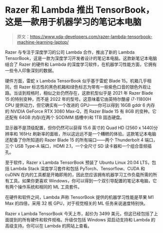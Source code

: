 # Razer 和 Lambda 推出 TensorBook，这是一款用于机器学习的笔记本电脑

> 原文：<https://www.xda-developers.com/razer-lambda-tensorbook-machine-learning-laptop/>

Razer 与专注于深度学习的公司 Lambda 合作，推出了新的 Lambda TensorBook，这是一款为深度学习开发者设计的笔记本电脑。这款新笔记本电脑结合了 Razer 的硬件和 Lambda 的深度学习软件，在机器学习性能方面，它拥有一些令人印象深刻的数据。

硬件方面，雷蛇 x Lambda TensorBook 似乎基于雷蛇 Blade 15。机箱几乎相同，但 Razer 标志性的黑色机箱和绿色标志为带有一些紫色口音的银色外观让路。当谈到规格时，相似之处仍然存在，这款机型似乎是 2021 年 Razer Blade 15 的特别变种，而不是 2022 年的型号。这意味着它由英特尔酷睿 i7-11800H CPU 提供动力，但它确实有一个改进的 GPU——你可以得到 16GB gddr 6 内存的 NVIDIA GeForce RTX 3080 Max-Q，而 Razer Blade 15 有 8GB 的变种。它还配有 64GB 内存(在两个 SODIMM 插槽中)和 1TB 固态硬盘。

显示器不是顶级配置，但你仍然可以获得 15.6 英寸的 Quad HD (2560 x 1440)分辨率和 165Hz 刷新率的面板，所以这远远不是一个糟糕的体验。这款笔记本电脑还配备了你所知道的 Razer Blade 15 的所有端口——两个 Thunderbolt 4 端口，三个 USB Type-A 端口，HDMI 2.1，一个全尺寸 SD 读卡器和一个组合音频插孔。

至于软件，Razer x Lambda TensorBook 预装了 Ubuntu Linux 20.04 LTS，包括 Lambda Stack 深度学习套件和包括 PyTorch、Tensorflow、CUDA 和 cuDNN 在内的工具都是开箱即用的，因此您应该拥有机器学习工作负载所需的所有工具。如果你更喜欢 Windows，你可以得到一个双引导配置的笔记本电脑，它有两个操作系统和相同的 ML 工具套件。

在硬件和软件之间，Lambda 声称 TensorBook 提供的机器学习性能是苹果 M1 Max 的四倍，采用 32 核 GPU，对于视觉相关的 ML 任务来说速度特别快。

Razer x Lambda TensorBook 今天上市，起价为 3499 美元，但这已经包括了上面提到的所有硬件和软件规格。升级仅包括 Windows 双启动支持和 Lambda 的高级支持。你可以在 Lambda 的网站上查看。